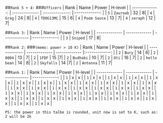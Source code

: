 ##`Rank 5 + 4:`
###`Officers`
| Rank  | Name | Power | H-level |
| :-------------: | :------------- | :-------------: |:-------------: |
| `5` | `Zauroab`  |  32 | 8|
| `4`  | `Grag`  |  24 | 8|
| `4`  | `TDOG13MC`  |  15 | 6|
| `4`  | `Poom Sauce`  | 13  | 7|
| `4`  | `seraph`  |  12 | 7|

##`Rank 3:`
| Rank  | Name | Power | H-level |
| ------------- | ------------- | ------------- |:-------------: |
| `3`  | `Sniped`  | 17  | 8|

##`Rank 2:` 
###`(memo: power > 10 K)`
| Rank  | Name | Power | H-level |
| ------------- | ------------- | ------------- |:-------------: |
| `2`  | `Bury`  | 14  | 6|
| `2`  | `0004`  | 13  | 7|
| `2`  | `1FDF`  | 15  |7|
| `2`  | `Budhabi`  | 10  | 7|
| `2`  | `Oti`  | 16  | 7|
| `2`  | `hello bean`  | 14  |  8|
| `2`  | `Skyfalls`  | 14  |7|
| `2`  | `Antenna`  | 11  | 7|

##`Rank 1:`
| Rank  | Name | Power | H-level |
| ------------- | ------------- | ------------- |:-------------: |
| `1`  | x  | x  |
| `1`  | x  | x  |
| `1`  | x  | x  |
| `1`  | x  | x  |
| `1`  | x  | x  |
| `1`  | x  | x  |
| `1`  | x  | x  |
| `1`  | x  | x  |
| `1`  | x  | x  |
| `1`  | x  | x  |
| `1`  | x  | x  |
| `1`  | x  | x  |
| `1`  | x  | x  |
| `1`  | x  | x  |
| `1`  | x  | x  |
| `1`  | x  | x  |
| `1`  | x  | x  |
| `1`  | x  | x  |
| `1`  | x  | x  |
| `1`  | x  | x  |
| `1`  | x  | x  |
| `1`  | x  | x  |
| `1`  | x  | x  |
| `1`  | x  | x  |
| `1`  | x  | x  |
| `1`  | x  | x  |
| `1`  | x  | x  |
| `1`  | x  | x  |
| `1`  | x  | x  |
| `1`  | x  | x  |
| `1`  | x  | x  |
| `1`  | x  | x  |
| `1`  | x  | x  |
| `1`  | x  | x  |
| `1`  | x  | x  |
| `1`  | x  | x  |



`PS: the power in this talbe is rounded, unit now is set to K, such as: 2 will be 2k`
